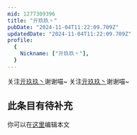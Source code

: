 ```yaml
---
mid: 1277309396
title: "亓玖玖丶"
pubDate: "2024-11-04T11:22:09.709Z"
updatedDate: "2024-11-04T11:22:09.709Z"
profile:
  {
    Nickname: ["亓玖玖丶"],
  }
---
```


关注[亓玖玖丶](https://space.bilibili.com/1277309396)谢谢喵~ 关注[亓玖玖丶](https://space.bilibili.com/1277309396)谢谢喵~

## 此条目有待补充
你可以在[这里](https://github.com/Yuhanawa/VTuber.ICU/edit/master/src/content/v/亓玖玖丶/index.md)编辑本文
